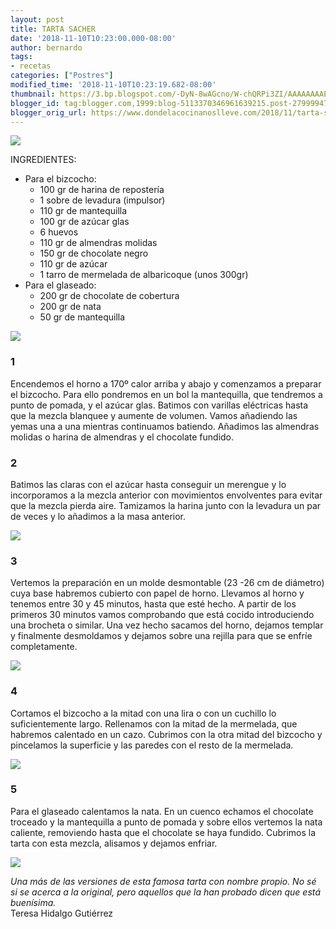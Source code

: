 ```yaml
---
layout: post
title: TARTA SACHER
date: '2018-11-10T10:23:00.000-08:00'
author: bernardo
tags:
- recetas
categories: ["Postres"]
modified_time: '2018-11-10T10:23:19.682-08:00'
thumbnail: https://3.bp.blogspot.com/-DyN-8wAGcno/W-chQRPi3ZI/AAAAAAAAEdI/lGDCN1x0tpAQ23NfqTEwwXxGi3RuLbLVQCLcBGAs/s72-c/00.JPG
blogger_id: tag:blogger.com,1999:blog-5113370346961639215.post-2799994773088345529
blogger_orig_url: https://www.dondelacocinanoslleve.com/2018/11/tarta-sacher.html
---
```


  

![](https://3.bp.blogspot.com/-DyN-8wAGcno/W-chQRPi3ZI/AAAAAAAAEdI/lGDCN1x0tpAQ23NfqTEwwXxGi3RuLbLVQCLcBGAs/s400/00.JPG)

  
INGREDIENTES:
* Para el bizcocho:
  * 100 gr de harina de repostería
  * 1 sobre de levadura (impulsor)
  * 110 gr de mantequilla
  * 100 gr de azúcar glas
  * 6 huevos
  * 110 gr de almendras molidas
  * 150 gr de chocolate negro
  * 110 gr de azúcar 
  * 1 tarro de mermelada de albaricoque (unos 300gr)  
* Para el glaseado:
  * 200 gr de chocolate de cobertura
  * 200 gr de nata
  * 50 gr de mantequilla  

![](https://3.bp.blogspot.com/-3CjmZJYV-64/W-chXokZUVI/AAAAAAAAEdM/jBsRkRQBSUAFAxkvAwAa8JEUT1sNHsYCwCLcBGAs/s320/01.JPG)

  

### 1

Encendemos el horno a 170º calor arriba y abajo y comenzamos a preparar el bizcocho. Para ello pondremos en un bol la mantequilla, que tendremos a punto de pomada, y el azúcar glas. Batimos con varillas eléctricas hasta que la mezcla blanquee y aumente de volumen. Vamos añadiendo las yemas una a una mientras continuamos batiendo. Añadimos las almendras molidas o harina de almendras y el chocolate fundido.  

### 2

Batimos las claras con el azúcar hasta conseguir un merengue y lo incorporamos a la mezcla anterior con movimientos envolventes para evitar que la mezcla pierda aire. Tamizamos la harina junto con la levadura un par de veces y lo añadimos a la masa anterior.  

![](https://4.bp.blogspot.com/-FEbkYDkUgbU/W-chg0M2jRI/AAAAAAAAEdU/sbxsoXNEzIUkZG2YRsf7mxpwU4ffn7OJACLcBGAs/s320/02.JPG)

  

### 3

Vertemos la preparación en un molde desmontable (23 -26 cm de diámetro) cuya base habremos cubierto con papel de horno. Llevamos al horno y tenemos entre 30 y 45 minutos, hasta que esté hecho. A partir de los primeros 30 minutos vamos comprobando que está cocido introduciendo una brocheta o similar. Una vez hecho sacamos del horno, dejamos templar y finalmente desmoldamos y dejamos sobre una rejilla para que se enfríe completamente.  

![](https://1.bp.blogspot.com/-BJn_dyF6Fow/W-chocVG0oI/AAAAAAAAEdc/CH_WXBC8qxkPART48hgczF1DJ6Un0KcnwCLcBGAs/s320/03.JPG)

  

### 4

Cortamos el bizcocho a la mitad con una lira o con un cuchillo lo suficientemente largo. Rellenamos con la mitad de la mermelada, que habremos calentado en un cazo. Cubrimos con la otra mitad del bizcocho y pincelamos la superficie y las paredes con el resto de la mermelada.  

![](https://4.bp.blogspot.com/-gd_jDqCB38g/W-chwZEJxYI/AAAAAAAAEdk/lVbJFvmMZH8EyZWA1LR0isQguZXU8QmgwCLcBGAs/s320/04.JPG)

  

### 5

Para el glaseado calentamos la nata. En un cuenco echamos el chocolate troceado y la mantequilla a punto de pomada y sobre ellos vertemos la nata caliente, removiendo hasta que el chocolate se haya fundido. Cubrimos la tarta con esta mezcla, alisamos y dejamos enfriar.   

![](https://4.bp.blogspot.com/-PWQHUr3Nbp8/W-ch6dI_20I/AAAAAAAAEds/SC43Gqy_c2EviXLCvOdVaxDeeAyhuLygwCLcBGAs/s320/05.JPG)

  
_Una más de las versiones de esta famosa tarta con nombre propio. No sé si se acerca a la original, pero aquellos que la han probado dicen que está buenísima._  
Teresa Hidalgo Gutiérrez
